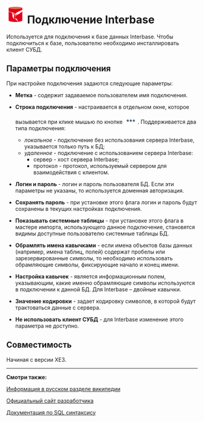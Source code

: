 # ![](../../../media/app/icons/vendors/ibunidacdbconnection.svg) Подключение Interbase

Используется для подключения к базе данных Interbase. Чтобы подключиться к базе, пользователю необходимо инсталлировать клиент СУБД.

## Параметры подключения

При настройке подключения задаются следующие параметры:

* **Метка** - содержит задаваемое пользователем имя подключения.

* **Строка подключения** - настраивается в отдельном окне, которое вызывается при клике мышью по кнопке ![](../../../media/app/icons/toolbar-18/browse.svg). Поддерживается два типа подключения:
  * *локальное* - подключение без использования сервера Interbase, указывается только путь к БД;
  * *удаленное* - подключение с использованием сервера Interbase:
    * сервер - хост сервера Interbase;
    * протокол - протокол, используемый сервером для взаимодействия с клиентом.

* **Логин и пароль** - логин и пароль пользователя БД. Если эти параметры не указаны, то используется доменная авторизация.

* **Сохранять пароль** - при установке этого флага логин и пароль будут сохранены в текущих настройках подключения.

* **Показывать системные таблицы** - при установке этого флага в мастере импорта, использующего данное подключение, становятся видимы доступные пользователю системные таблицы БД.

* **Обрамлять имена кавычками** - если имена объектов базы данных (например, имена таблиц, полей) содержат пробелы или зарезервированные символы, то необходимо использовать обрамляющие символы, фиксирующие начало и конец имени.

* **Настройка кавычек** - является информационным полем, указывающим, какие именно обрамляющие символы используются в подключении к данной БД. Для Interbase – двойные кавычки.

* **Значение кодировки** - задает кодировку символов, в которой будут трактоваться данные с сервера.

* **Не использовать клиент СУБД** -  для Interbase изменение этого параметра не доступно.

## Совместимость

Начиная с версии XE3.

-----

**Смотри также:**

[Информация в русском разделе википедии](https://ru.wikipedia.org/wiki/Interbase)

[Официальный сайт разработчика](https://www.embarcadero.com/ru/products/interbase)

[Документация по SQL синтаксису](http://docwiki.embarcadero.com/InterBase/2017/en/Embedded_SQL_Guide)
